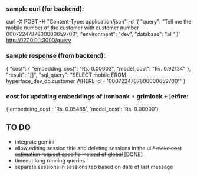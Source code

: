 ### sample curl (for backend):

curl -X POST -H "Content-Type: application/json" -d '{
  "query": "Tell me the mobile number of the customer with customer number 0007224787800000659700",
  "environment": "dev",
  "database": "all"
}' http://127.0.0.1:3000/query

### sample response (from backend):
{
  "cost": {
    "embedding_cost": "Rs. 0.00003",
    "model_cost": "Rs. 0.92134"
  },
  "result": "[]",
  "sql_query": "SELECT mobile FROM hyperface_dev_db.customer WHERE id = '0007224787800000659700'"
}

### cost for updating embeddings of ironbank + grimlock + jetfire:
{'embedding_cost': 'Rs. 0.05485', 'model_cost': 'Rs. 0.00000'}


## TO DO
* integrate gemini
* allow editing session title and deleting sessions in the ui
~~* make cost estimation request specific instead of global~~ [DONE]
* timeout long running queries
* separate sessions in sessions tab based on date of last message

